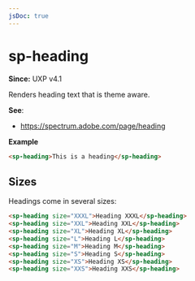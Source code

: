 ```yaml
---
jsDoc: true
---
```

# sp-heading

**Since:** UXP v4.1

Renders heading text that is theme aware.

**See**:
- https://spectrum.adobe.com/page/heading

**Example**

```html
<sp-heading>This is a heading</sp-heading>
```

## Sizes

Headings come in several sizes:

```html
<sp-heading size="XXXL">Heading XXXL</sp-heading>
<sp-heading size="XXL">Heading XXL</sp-heading>
<sp-heading size="XL">Heading XL</sp-heading>
<sp-heading size="L">Heading L</sp-heading>
<sp-heading size="M">Heading M</sp-heading>
<sp-heading size="S">Heading S</sp-heading>
<sp-heading size="XS">Heading XS</sp-heading>
<sp-heading size="XXS">Heading XXS</sp-heading>
```